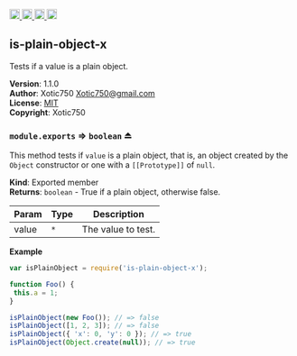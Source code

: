 <a href="https://travis-ci.org/Xotic750/is-plain-object-x"
   title="Travis status">
<img
   src="https://travis-ci.org/Xotic750/is-plain-object-x.svg?branch=master"
   alt="Travis status" height="18"/>
</a>
<a href="https://david-dm.org/Xotic750/is-plain-object-x"
   title="Dependency status">
<img src="https://david-dm.org/Xotic750/is-plain-object-x.svg"
   alt="Dependency status" height="18"/>
</a>
<a href="https://david-dm.org/Xotic750/is-plain-object-x#info=devDependencies"
   title="devDependency status">
<img src="https://david-dm.org/Xotic750/is-plain-object-x/dev-status.svg"
   alt="devDependency status" height="18"/>
</a>
<a href="https://badge.fury.io/js/is-plain-object-x" title="npm version">
<img src="https://badge.fury.io/js/is-plain-object-x.svg"
   alt="npm version" height="18"/>
</a>
<a name="module_is-plain-object-x"></a>

## is-plain-object-x
Tests if a value is a plain object.

**Version**: 1.1.0  
**Author**: Xotic750 <Xotic750@gmail.com>  
**License**: [MIT](&lt;https://opensource.org/licenses/MIT&gt;)  
**Copyright**: Xotic750  
<a name="exp_module_is-plain-object-x--module.exports"></a>

### `module.exports` ⇒ <code>boolean</code> ⏏
This method tests if `value` is a plain object, that is, an object created by
the `Object` constructor or one with a `[[Prototype]]` of `null`.

**Kind**: Exported member  
**Returns**: <code>boolean</code> - True if a plain object, otherwise false.  

| Param | Type | Description |
| --- | --- | --- |
| value | <code>\*</code> | The value to test. |

**Example**  
```js
var isPlainObject = require('is-plain-object-x');

function Foo() {
 this.a = 1;
}

isPlainObject(new Foo()); // => false
isPlainObject([1, 2, 3]); // => false
isPlainObject({ 'x': 0, 'y': 0 }); // => true
isPlainObject(Object.create(null)); // => true
```

